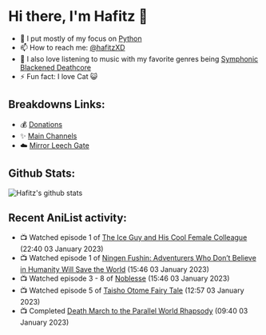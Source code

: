 # Hi there, I'm Hafitz 👋
- 🐍 I put mostly of my focus on [Python](https://python.org)
- 📫 How to reach me: [@hafitzXD](https://t.me/hafitzXD)
- 🎵 I also love listening to music with my favorite genres being [Symphonic Blackened Deathcore](https://youtu.be/qyYmS_iBcy4)
- ⚡ Fun fact: I love Cat 😺

## Breakdowns Links:
- 💰 [Donations](https://t.me/TheBreakdowns/2)
- ✨ [Main Channels](https://t.me/TheBreakdowns)
- ☁️ [Mirror Leech Gate](https://t.me/BreakdownsGate)

## Github Stats:
![Hafitz's github stats](https://github-readme-stats.vercel.app/api?username=breakdowns&show_icons=true&count_private=true&bg_color=00000000&text_color=777)

## Recent AniList activity:
<!-- ANILIST_ACTIVITY:start -->

-   📺 Watched episode 1 of [The Ice Guy and His Cool Female Colleague](https://anilist.co/anime/151252) (22:40 03 January 2023)
-   📺 Watched episode 1 of [Ningen Fushin: Adventurers Who Don’t Believe in Humanity Will Save the World](https://anilist.co/anime/137909) (15:46 03 January 2023)
-   📺 Watched episode 3 - 8 of [Noblesse](https://anilist.co/anime/116005) (15:46 03 January 2023)
-   📺 Watched episode 5 of [Taisho Otome Fairy Tale](https://anilist.co/anime/127412) (12:57 03 January 2023)
-   📺 Completed [Death March to the Parallel World Rhapsody](https://anilist.co/anime/97907) (09:40 03 January 2023)

<!-- ANILIST_ACTIVITY:end -->
